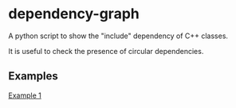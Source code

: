 # dependency-graph

A python script to show the "include" dependency of C++ classes.

It is useful to check the presence of circular dependencies.

## Examples

[Example 1](https://github.com/pvigier/dependency-graph/raw/master/examples/example1.png)